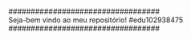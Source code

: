 ##################################           
Seja-bem vindo ao meu repositório!
#edu102938475
##################################
